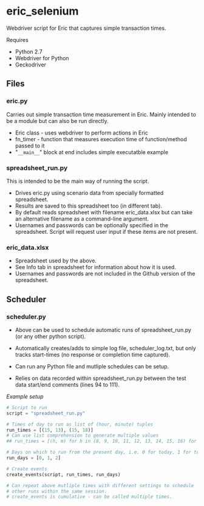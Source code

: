 # eric_selenium
Webdriver script for Eric that captures simple transaction times.

Requires

- Python 2.7
- Webdriver for Python
- Geckodriver

## Files

### eric.py
Carries out simple transaction time measurement in Eric. Mainly intended to be a module but can also be run directly.

- Eric class - uses webdriver to perform actions in Eric
- fn_timer - function that measures execution time of function/method passed to it
- "```__main__```" block at end includes simple executatble example

### spreadsheet_run.py

This is intended to be the main way of running the script.

- Drives eric.py using scenario data from specially formatted spreadsheet. 
- Results are saved to this spreadsheet too (in different tab).
- By default reads spreadsheet with filename eric_data.xlsx but can take an alternative filename as a command-line argument.
- Usernames and passwords can be optionally specified in the spreadsheet. Script will request user input if these items are not present.

### eric_data.xlsx
- Spreadsheet used by the above. 
- See Info tab in spreadsheet for information about how it is used.
- Usernames and passwords are not included in the Github version of the spreadsheet.

## Scheduler

### scheduler.py
- Above can be used to schedule automatic runs of spreadsheet_run.py (or any other python script).

- Automatically creates/adds to simple log file, scheduler_log.txt, but only tracks start-times (no response or completion time captured). 

- Can run any Python file and mutliple schedules can be setup.

- Relies on data recorded within spreadsheet_run.py between the test data start/end comments (lines 94 to 111).

*Example setup*
``` python
# Script to run 
script = "spreadsheet_run.py"

# Times of day to run as list of (hour, minute) tuples
run_times = [(15, 13), (15, 18)]
# Can use list comprehension to generate multiple values
## run_times = [(h, m) for h in (8, 9, 10, 11, 12, 13, 14, 15, 16) for m in (0,5,10,15,20,25,30,35,40,45,50,55)]

# Days on which to run from the present day, i.e. 0 for today, 1 for tomorrow, 2 for the day after that.
run_days = [0, 1, 2]

# Create events
create_events(script, run_times, run_days)

# Can repeat above mutliple times with different settings to schedule
# other runs within the same session.
# create_events is cumulative - can be called multiple times.
```
